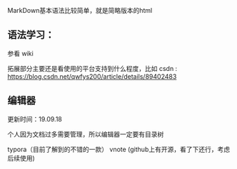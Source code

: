 MarkDown基本语法比较简单，就是简略版本的html  

## 语法学习：  

参看 wiki

拓展部分主要还是看使用的平台支持到什么程度，比如
csdn : https://blog.csdn.net/qwfys200/article/details/89402483



## 编辑器

更新时间：19.09.18

个人因为文档过多需要管理，所以编辑器一定要有目录树

typora（目前了解到的不错的一款）
vnote (github上有开源，看了下还行，考虑后续使用) 

